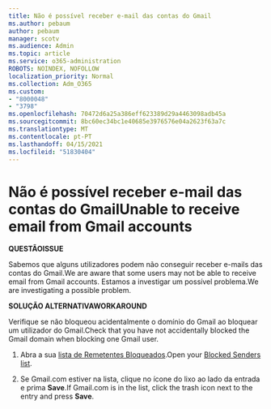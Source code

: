 ```yaml
---
title: Não é possível receber e-mail das contas do Gmail
ms.author: pebaum
author: pebaum
manager: scotv
ms.audience: Admin
ms.topic: article
ms.service: o365-administration
ROBOTS: NOINDEX, NOFOLLOW
localization_priority: Normal
ms.collection: Adm_O365
ms.custom:
- "8000048"
- "3798"
ms.openlocfilehash: 70472d6a25a386eff623389d29a4463098adb45a
ms.sourcegitcommit: 8bc60ec34bc1e40685e3976576e04a2623f63a7c
ms.translationtype: MT
ms.contentlocale: pt-PT
ms.lasthandoff: 04/15/2021
ms.locfileid: "51830404"
---
```

# <a name="unable-to-receive-email-from-gmail-accounts"></a><span data-ttu-id="b6cb2-102">Não é possível receber e-mail das contas do Gmail</span><span class="sxs-lookup"><span data-stu-id="b6cb2-102">Unable to receive email from Gmail accounts</span></span>

<span data-ttu-id="b6cb2-103">**QUESTÃO**</span><span class="sxs-lookup"><span data-stu-id="b6cb2-103">**ISSUE**</span></span>

<span data-ttu-id="b6cb2-104">Sabemos que alguns utilizadores podem não conseguir receber e-mails das contas do Gmail.</span><span class="sxs-lookup"><span data-stu-id="b6cb2-104">We are aware that some users may not be able to receive email from Gmail accounts.</span></span> <span data-ttu-id="b6cb2-105">Estamos a investigar um possível problema.</span><span class="sxs-lookup"><span data-stu-id="b6cb2-105">We are investigating a possible problem.</span></span>

<span data-ttu-id="b6cb2-106">**SOLUÇÃO ALTERNATIVA**</span><span class="sxs-lookup"><span data-stu-id="b6cb2-106">**WORKAROUND**</span></span>

<span data-ttu-id="b6cb2-107">Verifique se não bloqueou acidentalmente o domínio do Gmail ao bloquear um utilizador do Gmail.</span><span class="sxs-lookup"><span data-stu-id="b6cb2-107">Check that you have not accidentally blocked the Gmail domain when blocking one Gmail user.</span></span>

1. <span data-ttu-id="b6cb2-108">Abra a sua [lista de Remetentes Bloqueados](https://go.microsoft.com/fwlink/?linkid=2121010).</span><span class="sxs-lookup"><span data-stu-id="b6cb2-108">Open your [Blocked Senders list](https://go.microsoft.com/fwlink/?linkid=2121010).</span></span>

2. <span data-ttu-id="b6cb2-109">Se Gmail.com estiver na lista, clique no ícone do lixo ao lado da entrada e prima **Save**.</span><span class="sxs-lookup"><span data-stu-id="b6cb2-109">If Gmail.com is in the list, click the trash icon next to the entry and press **Save**.</span></span>
